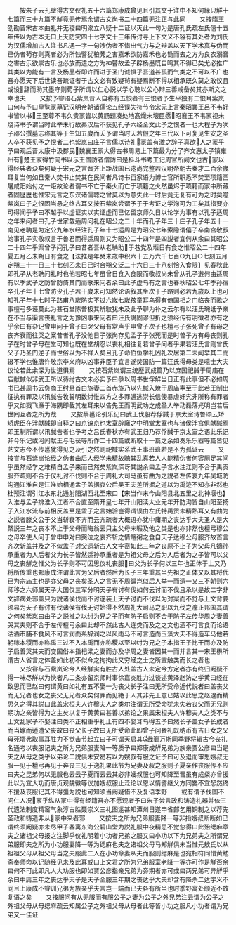 <!-- { "loadSidebar": true } -->
　　按朱子云孔壁得古文仪礼五十六篇郑康成曾见且引其文于注中不知何縁只觧十七篇而三十九篇不觧竟无传焉余谓古文尚书二十四篇无注正与此同
　　又按隋王劭勘晋宋古本曲礼并无稷曰明粢立八疑十二证以灭此一句为是唐孔氏疏左氏僖十五年传以为古本无曰上天防灾四十七字文十三年传讨寻上下文义不容有其处者为刘氏为汉儒增加古人注书凡遇一字一句渉伪者不惜出气力与之辩盖以天下学术真与伪而已伪者茍存则真者必为所蚀譬犹稂莠之害嘉禾欲防嘉禾也必锄而去之方为良农溺音之害古乐欲崇古乐也必放而逺之方为神瞽故孟子辟杨墨既自鸣其不得已矣尤必推广其类以为能有一言及杨墨者即许而进于圣门诚惧乎吾道甚孤而气类之不可以不广也吾亦愿天下后世读吾疏证者于古文必有致疑茍有疑焉断不得以相承既久莫之敢议且或设辞而助其墨守则荀子所谓以仁心説以学心聴以公心辩三善咸备矣其亦斯文之幸也夫
　　又按予甞语石紫岚昔人自称有五恨者有三恨者予生平独有二恨耳紫岚曰何与予曰皇覧冡墓记汉明帝朝诸儒论五经误失符节令宋元上言秦昭襄王吕不韦好书皆以书王至尊不韦久贵冡皆以黄肠题凑处地髙燥未壊臣愿昭襄王不韦冡视未烧诗书予谓当时此举未行故秦汉后不获见孔子六经全文此予之恨者一也大程子为次子邵公撰墓志称其等于生知五嵗而夭予谓当时天若假之年三代以下可复见生安之圣人卒不获见予之恨者二也紫岚曰庄子言儒以诗礼冡盖有激之辞子真欲人之冡乎予曰观后晋太康中汲郡民魏襄王冡大得古书周易上下篇最为分了齐文惠太子镇雍州有楚王冡得竹简书以示王僧防者僧防曰是科斗书考工记周官所阙文也古冡以得经典者众矣何疑于宋元之言晋齐上距战国已逺尚完整若汉明帝朝去秦才二百余嵗耳复当何如且秦人焚书止焚其在民间者凡诗书百家语为博士官所职悉不焚至项籍西屠咸阳始付之一炬故论者谓书不亡于秦火而亡于项籍之火然虽烬于项籍而冡中所藏者固歴歴也惟宋元言之东汉诸儒聴之曾莫以为意失此一时后竟无复有可为之时矣噫紫岚曰子之恨固当悬之终古耳又按石紫岚尝谓予子于考证之学洵可为工矣其指要亦可得闻乎予曰不越乎以虚证实以实证虚而已忆留京师久日以论学为事有以孔子适周之年来问者曰孔子世家载适周问礼在昭公之二十年而孔子年三十庄子孔子年五十一南见老聃是为定公九年水经注孔子年十七适周是为昭公七年索隐谓僖子卒南宫敬叔始事孔子实敬叔言于鲁君而得适周则又为昭公二十四年是四説者宜何从余曰其昭公二十四年乎案曾子问孔子曰昔者吾从老聃助于巷党及堩日有食之惟昭公二十四年夏五月乙未朔日有食之【法推是年癸未歳中积六十五万六千七百○九日○七刻五月定朔三十一日三十七刻乙未日已时合朔交泛二十六日三十八刻恰入食限】见春秋此即孔子从老聃问礼时也他若昭七年虽曾日食入食限而敬叔尚未曾从孔子逰何由适周有以季武子之防曾防倚其门而歌来问者余曰此子虚乌有之言也春秋昭公七年季孙宿卒孔子年十七曾防少孔子若干嵗未可知然论语叙其坐次于子路则必若九歳以上也可知孔子年十七时子路甫八嵗防实不过六嵗七嵗孩童耳乌得有倚国相之门临丧而歌之事檀弓多诬莫此为甚石堂陈普极其辨駮犹未及此予聊为补之云尔有以汪氏琬诋予亲在不当与渠言丧礼言之为豫凶事来问者曰汪氏説固谬但折之须经传有明徴者亦有之乎余曰有杂记曾申问于曾子曰哭父母有常声乎申曾子次子也檀弓子张死曾子有母之丧齐衰而往哭之案昔者孔子没他日子张尚存见孟子子张死而是时曽子方有母丧则孔子在时曾子母在堂可知也既在堂胡忍以丧礼相往复若曾子问者乎果若汪氏言则曾氏父子乃圣门逆子而世俗以为不祥人矣且孔子命伯鱼学礼凶礼次居第二未闻举其二而辍不学也惟唐许敬宗李义府以凶事非臣子宜言遂焚国防一篇汪氏得母类是噫士大夫议论若此余深为世道惧焉
　　又按石紫岚谓三统歴武成篇乃以庶国祀馘于周庙在庙献馘似非武王所以待纣古文未必实予曰叅以周书世俘觧当日正有此事但不必如周书已甚周书云负商王纣悬首白旂妻二首赤旂乃以先馘入燎于周庙寕至于此若王制出征执有罪及以讯馘告牧誓明数纣惟四方之多罪逋逃崇长信使暴虐奸宄非所称有罪者乎又如戮飞亷于海隅即截其左耳来以告先王而明武功之成圣人举动磊落光明岂若后世囘互者之所为哉
　　又按蔡邕论引乐记曰武王伐殷荐俘馘于京太室诗鲁颂云矫矫虎臣在泮献馘即自释之曰京镐京也太室辟廱之中明堂太室也与诸侯泮宫俱献馘焉即王制所谓以讯馘告者也予考之吕氏春秋亦有武王归乃荐俘馘于京太室之语此乐记非今乐记或河间献王与毛苌等所作二十四篇或断取十一篇之余如奏乐乐器等篇皆见艺文志今不传邕犹得见之及引之然则祀馘实系武王事班班若是不为孤证云
　　又按甞与石紫岚论经之伪者由后人经学未精故聴其乱真若人人能精伪者何容厠足其间乎虽然经学之难精自孟子来而已然矣紫岚深讶其説余曰孟子言水注江则不合于禹贡服齐疏则不合于仪礼讨不伐则不合于周礼大司马虽有曲为之説者左传哀九年吴城防沟通江淮自是江淮始相通孟子盖据哀公后吴王夫差所掘之道以为禹迹不知亦非然也杜预注谓引江水东北通射阳湖西北至宋口【宋当作末今山阳县北五里之北神堰也】入淮与孟子排淮入江者不合直至隋开皇七年开山阳渎大业元年开防沟皆自山阳至扬子入江水流与前相反盖至是孟子之言始验岂得谓误由左氏特禹贡未精熟耳又有曲为之説者滕文公于父当斩衰不齐而云齐疏者大概语亦犹中庸期之丧达乎大夫圣人是大槩説三年之丧本不止于父母而晦翁云只主父母未暇及他之类是也亦非然也檀弓穆公之母卒使人问于曾申申对曰哭泣之哀齐斩之情饘粥之食自天子达穆公母服齐故首言齐次斩盖并及之不似孟子对父遗斩古人文字宻如此三年之丧原不止子为父母凡嫡孙承重者为人后者父为长子皆然适孙承重者是为祖父母之后为人后者为之子皆可以父母之丧觧之惟父为长子则不可因思仪礼丧服曰父为长子何以三年也正体于上又乃将所传重也郑康成注谓此言为父后者然后为长子三年重其当先祖之正体又以其将代已为宗庙主也是亦父母之丧矣圣人之言无不周徧岂似后人举一而遗一又三不朝则六师移之六师属天子大国仅三军分明天子有讨有伐如何云讨而不伐且承以是故二字非文辞病处邪盖只为説诸侯伐而不讨遂装上天子讨而不伐以为对案而不觉与上文背要须易为天子有讨有伐诸侯有伐无讨始得不然周礼大司马之职以九伐之灋正邦国其谓之何矣紫岚曰由子之説推之以纣为兄之子而有防子启则不合于防子左传华周之妻善哭其夫则不合于左传檀弓余曰此却不然此古人连类而及之之文也酒不可言食而论语沽酒市脯不食风不可言润而系辞润之以风雨马不可言造而玉藻大夫不得造车马他若躬稼本稷而亦称禹三过不入本禹而亦称稷以至以纣为兄之子本指王子比干而亦及防子启善哭其夫而变国俗本指杞梁之妻而亦及华周之妻皆因其一而并言其一宋王楙所谓古人省言之体盖如此初不似今之拘拘此又穷经之士之所宜触类而长之者也
　　又按甞与石紫岚论今人经觧实有胜古人处盖古人未定今方定者亦有终归阙疑不得一味尽觧以为快者凡二条亦留京师时事徐嘉炎胜力过谈述黄泽赵汸之学黄曰经在致思而已赵曰何谓黄曰如礼有五不娶一为丧父长子注曰无所受命近代説者曰盖丧父而无兄者也女之丧父无兄者众矣何罪而见絶于人其非先王意已姑以此思之赵退而精思久之得其説曰此盖宋桓夫人许穆夫人之类尔注谓无所受命犹未失若丧父而无兄则期功之亲皆得为之主矣以复于黄黄曰甚善以弟论之果属宋桓夫人许穆夫人之类不与上文乱家子不娶注曰类不正相重乎礼止有四不娶耳乌得五予曰然长子盖女子长成者而当嫁而适遭父丧故曰丧父长子故曰无所受命此即曾子问昬礼既纳币有吉日女之父母死壻弗取事耳胜力不觉击节起立曰子可谓天启其哉鄞万斯同季野将辑古今丧礼名通考以丧服记夫之所为兄弟服妻降一等质予曰郑康成觧兄弟为族亲贾公彦曰当是夫之从母之类乎以弟论二説俱未安曷若以为嫂叔有服之证予曰可及退而审思嫂叔无服一见于檀弓再见于奔丧三见于逸礼果此节为兄妻及叔之服则子夏亲作丧服传不应曰夫之昆弟何以无服也云云子夏而云云其必非嫂叔服也可知降至晋虽有成粲亦曾援此以为宜大功而唐贞观魏徴等议加嫂叔服止泛论以恩以情譬继父方同爨不宜恝然终不援及丧服记其不得彊为説也可知须当阙疑惜不及复语季野
　　或有谓予伐国不问仁人况冡乎纵从冡中得有经籍吾亦不愿观者予曰朱子尝言政和铸造礼器并依三代遗法制度精宻气象淳古胜聂崇义三礼图逺甚知潭州日遂申省部乞用铜制之以荐先圣政和铸造非从冡中来者邪
　　又按夫之所为兄弟服妻降一等非指嫂叔断断如已谓终须阙疑亦未尽甲子春寓东海公碧山堂为説礼服中夜精思不觉忽得曰此殆缌麻章夫之诸祖父母报之注脚乎仪礼明着小功者兄弟之服又曰小功以下为兄弟夫之所谓兄弟服即夫之所为小功服妻降一等为缌麻也夫之诸祖父母马郑觧俱未当惟元敖氏以从祖祖父母从祖父母当之夫服此二人在小功章妻从夫而服则缌麻是也宛相符同惜黄勉斋奉师命以记随经见未及此耳或曰上文君之所为兄弟服室老降一等亦可作是觧否余曰何不可此即凡人大功服也即如贾公彦指亲兄弟为旁期者亦可或曰两兄弟可异觧乎余曰中庸三年之丧达乎天子是天子全服三年期之丧达乎大夫却含有降杀二达字义不同且上康成不甞训兄弟为族亲乎夫言岂一端而已夫各有所当也时季野寓处颇近不敢复语之矣
　　又按服问有从无服而有服公子之妻为公子之外兄弟注云谓为公子之外祖父母从母缌麻疏云知属公子之外祖父母从母者此等皆小功之服凡小功者谓为兄弟又一佳证
